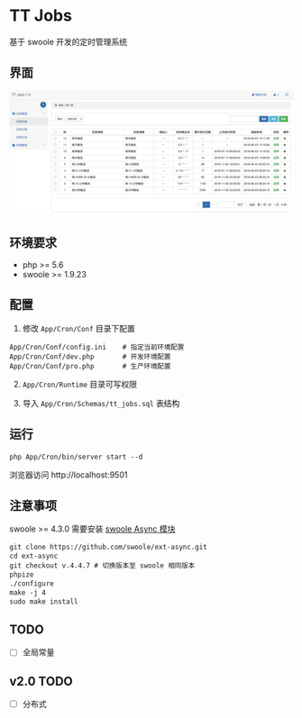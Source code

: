 
# TT Jobs

基于 swoole 开发的定时管理系统

## 界面

![home](home.png)

## 环境要求

- php >= 5.6
- swoole >= 1.9.23

## 配置

1. 修改 `App/Cron/Conf` 目录下配置

```
App/Cron/Conf/config.ini    # 指定当前环境配置
App/Cron/Conf/dev.php       # 开发环境配置
App/Cron/Conf/pro.php       # 生产环境配置
```

2. `App/Cron/Runtime` 目录可写权限

3. 导入 `App/Cron/Schemas/tt_jobs.sql` 表结构 

## 运行

```
php App/Cron/bin/server start --d
```

浏览器访问 http://localhost:9501

## 注意事项

swoole >= 4.3.0 需要安装 [swoole Async 模块](https://github.com/swoole/ext-async)

```
git clone https://github.com/swoole/ext-async.git
cd ext-async
git checkout v.4.4.7 # 切换版本至 swoole 相同版本
phpize
./configure
make -j 4
sudo make install
```



## TODO

- [ ] 全局常量

## v2.0 TODO

- [ ] 分布式